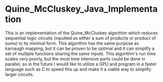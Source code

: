 # Quine_McCluskey_Java_Implementation
This is an implementation of the Quine_McCluskey algorthim which reduces sequential logic circuits (inputted as either a sum of products or product of sums) to its minimal form. This algorithm has the same purpose as karnaugh mapping, but it can be proven to be optimal and it can simplify a set of multiple functions sharing the same inputs.  This algorithm's run time scales very poorly, but the most time intensive parts could be done in parallel, so in the future I would like to utilize a GPU and program in a faster language such as C to speed this up and make it a viable way to simplify larger circuits.
